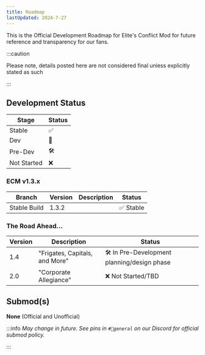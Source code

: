```yaml
---
title: Roadmap
lastUpdated: 2024-7-27
---
```


This is the Official Development Roadmap for Elite's Conflict Mod for future reference and transparency for our fans. 

:::caution

Please note, details posted here are not considered final unless explicitly stated as such

:::

## Development Status

| Stage | Status |
| ----- | ------ |
| Stable | ✅
| Dev | 🚧 |
| Pre-Dev | 🛠 |
| Not Started | ❌

### ECM v1.3.x 

| Branch | Version | Description | Status
| ------ | ----------- | ------ | ------ |
| Stable Build | 1.3.2 |  | ✅ Stable

### The Road Ahead...

| Version | Description | Status |
| ------- | ----------- | ------ |
| 1.4 | "Frigates, Capitals, and More" | 🛠 In Pre-Development planning/design phase
| 2.0 | "Corporate Allegiance" | ❌ Not Started/TBD

## Submod(s)

**None** (Official and Unofficial)

:::info
_May change in future. See pins in `#💛general` on our Discord for official submod policy._

:::